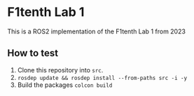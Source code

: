 # F1tenth Lab 1


This is a ROS2 implementation of the F1tenth Lab 1 from 2023

## How to test

1. Clone this repository into `src`.
2. `rosdep update && rosdep install --from-paths src -i -y`
3. Build the packages `colcon build`

